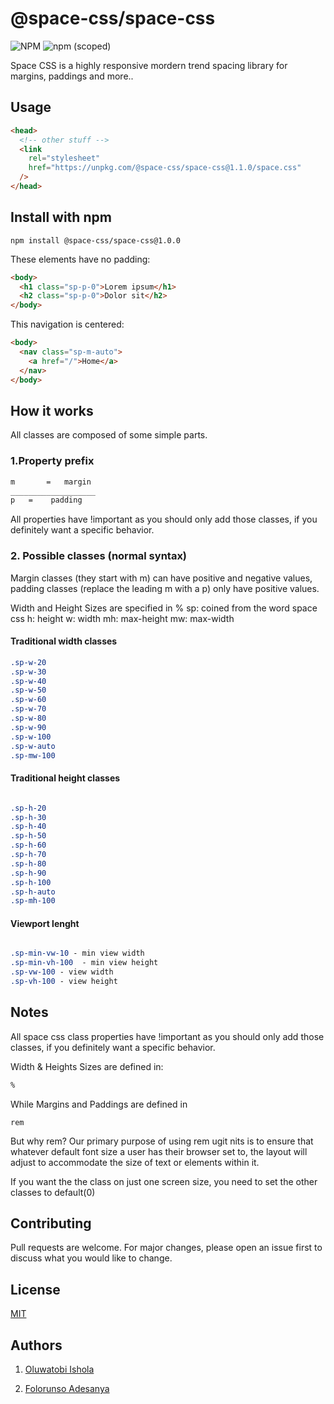 # @space-css/space-css

![NPM](https://img.shields.io/npm/l/@space-css/space-css) ![npm (scoped)](https://img.shields.io/npm/v/@space-css/space-css)

Space CSS is a highly responsive mordern trend spacing library for margins, paddings and more..

## Usage

```html
<head>
  <!-- other stuff -->
  <link
    rel="stylesheet"
    href="https://unpkg.com/@space-css/space-css@1.1.0/space.css"
  />
</head>
```

## Install with npm


```npm
npm install @space-css/space-css@1.0.0
```

These elements have no padding:

```html
<body>
  <h1 class="sp-p-0">Lorem ipsum</h1>
  <h2 class="sp-p-0">Dolor sit</h2>
</body>
```

This navigation is centered:

```html
<body>
  <nav class="sp-m-auto">
    <a href="/">Home</a>
  </nav>
</body>
```

## How it works

All classes are composed of some simple parts.

### 1.Property prefix

```css
m       =   margin
___________________
p   =    padding

```
All properties have !important as you should only add those classes, if you definitely want a specific behavior.

### 2. Possible classes (normal syntax)
Margin classes (they start with m) can have positive and negative values, padding classes (replace the leading m with a p) only have positive values.

Width and Height Sizes are specified in %
sp: coined from the word space css
h: height
w: width
mh: max-height
mw: max-width


#### Traditional width classes 

```css
.sp-w-20
.sp-w-30
.sp-w-40
.sp-w-50
.sp-w-60
.sp-w-70
.sp-w-80
.sp-w-90
.sp-w-100
.sp-w-auto
.sp-mw-100  

```

#### Traditional height classes

```css

.sp-h-20
.sp-h-30
.sp-h-40
.sp-h-50
.sp-h-60
.sp-h-70
.sp-h-80
.sp-h-90
.sp-h-100
.sp-h-auto
.sp-mh-100

```

#### Viewport lenght

```css

.sp-min-vw-10 - min view width
.sp-min-vh-100  - min view height
.sp-vw-100 - view width
.sp-vh-100 - view height

```


## Notes

All space css class properties have !important as you should only add those classes, if you definitely want a specific behavior.

Width & Heights Sizes are defined in:

```css
%
```
While Margins and Paddings
are defined in 
```csss
rem
```
But why rem?
Our primary purpose of using rem ugit nits is  to ensure that whatever default font size a user has their browser set to, the layout will adjust to accommodate the size of text or elements within it.


If you want the the class on just one screen size, you need to set the other classes to default(0)

## Contributing

Pull requests are welcome. For major changes, please open an issue first to discuss what you would like to change.

## License

[MIT](https://choosealicense.com/licenses/mit/)

## Authors

1. [Oluwatobi Ishola](http://twitter.com/mroluwatobby)

2. [Folorunso Adesanya](http://twitter.com/devfolorunso)
